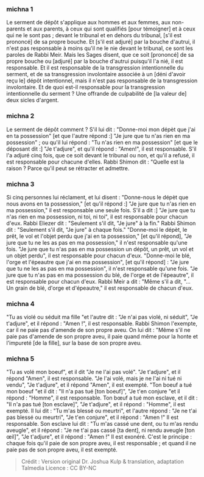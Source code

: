 
### michna 1
Le serment de dépôt s'applique aux hommes et aux femmes, aux non-parents et aux parents, à ceux qui sont qualifiés [pour témoigner] et à ceux qui ne le sont pas ; devant le tribunal et en dehors du tribunal, [s'il est prononcé] de sa propre bouche. Et [s'il est adjuré] par la bouche d'autrui, il n'est pas responsable à moins qu'il ne le nie devant le tribunal, ce sont les paroles de Rabbi Meir. Mais les Sages disent, que ce soit [prononcé] de sa propre bouche ou [adjuré] par la bouche d'autrui puisqu'il l'a nié, il est responsable. Et il est responsable de la transgression intentionnelle du serment, et de sa transgression involontaire associée à un [déni d'avoir reçu le] dépôt intentionnel, mais il n'est pas responsable de la transgression involontaire. Et de quoi est-il responsable pour la transgression intentionnelle du serment ? Une offrande de culpabilité de [la valeur de] deux sicles d'argent.

### michna 2
Le serment de dépôt comment ? S'il lui dit : "Donne-moi mon dépèt que j'ai en ta possession" [et que l'autre répond :] "Je jure que tu n'as rien en ma possession" ; ou qu'il lui répond : "Tu n'as rien en ma possession" [et que le déposant dit :] "Je t'adjure", et qu'il répond : "Amen!", il est responsable. S'il l'a adjuré cinq fois, que ce soit devant le tribunal ou non, et qu'il a refusé, il est responsable pour chacune d'elles. Rabbi Shimon dit :  "Quelle est la raison ? Parce qu'il peut se rétracter et admettre.

### michna 3
Si cinq personnes lui réclament, et lui disent : "Donne-nous le dépèt que nous avons en ta possession," [et qu'il répond :] "Je jure que tu n'as rien en ma possession," il est responsable une seule fois. S'il a dit :] "Je jure que tu n'as rien en ma possession, ni toi, ni toi", il est responsable pour chacun d'eux. Rabbi Eliezer dit :  "Seulement s'il dit, "Je jure" à la fin." Rabbi Shimon dit : "Seulement s'il dit, "Je jure" à chaque fois." "Donne-moi le dépèt, le prêt, le vol et l'objet perdu que j'ai en ta possession," [et qu'il répond], "Je jure que tu ne les as pas en ma possession," il n'est responsable qu'une fois. "Je jure que tu n'as pas en ma possession un dépôt, un prêt, un vol et un objet perdu", il est responsable pour chacun d'eux. "Donne-moi le blé, l'orge et l'épeautre que j'ai en ma possession", [et qu'il répond] : "Je jure que tu ne les as pas en ma possession", il n'est responsable qu'une fois. "Je jure que tu n'as pas en ma possession du blé, de l'orge et de l'épeautre", il est responsable pour chacun d'eux. Rabbi Meir a dit :  "Même s'il a dit, "... Un grain de blé, d'orge et d'épeautre," il est responsable de chacun d'eux.

### michna 4
"Tu as violé ou séduit ma fille "et l'autre dit : "Je n'ai pas violé, ni séduit", "Je t'adjure", et il répond : "Amen !", il est responsable. Rabbi Shimon l'exempte, car il ne paie pas d'amende de son propre aveu. On lui dit :  "Même s'il ne paie pas d'amende de son propre aveu, il paie quand même pour la honte et l'impureté [de la fille], sur la base de son propre aveu.

### michna 5
"Tu as volé mon boeuf", et il dit "Je ne l'ai pas volé". "Je t'adjure", et il répond "Amen", il est responsable. "Je l'ai volé, mais je ne l'ai ni tué ni vendu", "Je t'adjure", et il répond "Amen", il est exempté. "Ton boeuf a tué mon boeuf "et il dit : "Il n'a pas tué [ton boeuf]", "Je t'en conjure "et il répond : "Homme", il est responsable. Ton bœuf a tué mon esclave, et il dit : "Il n'a pas tué [ton esclave]", "Je t'adjure", et il répond : "Homme", il est exempté. Il lui dit : "Tu m'as blessé ou meurtri", et l'autre répond : "Je ne t'ai pas blessé ou meurtri", "Je t'en conjure", et il répond : "Amen !" Il est responsable. Son esclave lui dit : "Tu m'as cassé une dent, ou tu m'as rendu aveugle", et il répond : "Je ne t'ai pas cassé [ta dent], ni rendu aveugle [ton œil]", "Je t'adjure", et il répond : "Amen !" Il est exonéré. C'est le principe : chaque fois qu'il paie de son propre aveu, il est responsable ; et quand il ne paie pas de son propre aveu, il est exempté.

>Crédit : Version original Dr. Joshua Kulp & translation, adaptation Talmedia
>Licence : CC BY-NC
